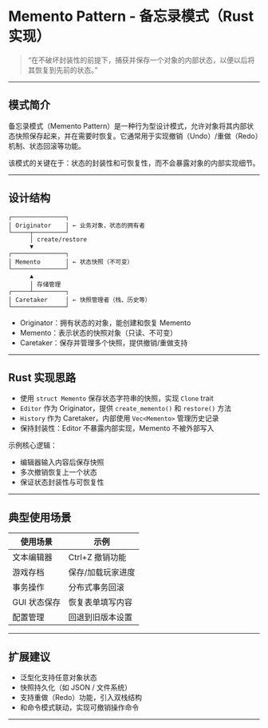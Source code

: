 # Memento Pattern - 备忘录模式（Rust 实现）

> “在不破坏封装性的前提下，捕获并保存一个对象的内部状态，以便以后将其恢复到先前的状态。”

---

## 模式简介

备忘录模式（Memento Pattern）是一种行为型设计模式，允许对象将其内部状态快照保存起来，并在需要时恢复。它通常用于实现撤销（Undo）/重做（Redo）机制、状态回滚等功能。

该模式的关键在于：状态的封装性和可恢复性，而不会暴露对象的内部实现细节。

---

## 设计结构

```text
┌───────────────┐
│ Originator    │ ← 业务对象，状态的拥有者
└─────┬─────────┘
      │ create/restore
      ▼
┌───────────────┐
│ Memento       │ ← 状态快照（不可变）
└───────────────┘
      ▲
      │ 存储管理
┌─────┴─────────┐
│ Caretaker     │ ← 快照管理者（栈、历史等）
└───────────────┘
```

- Originator：拥有状态的对象，能创建和恢复 Memento
- Memento：表示状态的快照对象（只读、不可变）
- Caretaker：保存并管理多个快照，提供撤销/重做支持

---

## Rust 实现思路

- 使用 `struct Memento` 保存状态字符串的快照，实现 `Clone` trait
- `Editor` 作为 Originator，提供 `create_memento()` 和 `restore()` 方法
- `History` 作为 Caretaker，内部使用 `Vec<Memento>` 管理历史记录
- 保持封装性：Editor 不暴露内部实现，Memento 不被外部写入

示例核心逻辑：

- 编辑器输入内容后保存快照
- 多次撤销恢复上一个状态
- 保证状态封装性与可恢复性

---

## 典型使用场景

| 使用场景     | 示例                   |
|--------------|------------------------|
| 文本编辑器   | Ctrl+Z 撤销功能         |
| 游戏存档     | 保存/加载玩家进度       |
| 事务操作     | 分布式事务回滚         |
| GUI 状态保存 | 恢复表单填写内容       |
| 配置管理     | 回退到旧版本设置       |

---

## 扩展建议

- 泛型化支持任意对象状态
- 快照持久化（如 JSON / 文件系统）
- 支持重做（Redo）功能，引入双栈结构
- 和命令模式联动，实现可撤销操作命令

---


